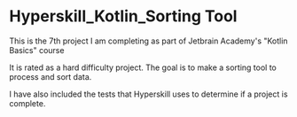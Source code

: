 # Hyperskill_Kotlin_Sorting Tool

This is the 7th project I am completing as part of Jetbrain Academy's "Kotlin Basics" course

It is rated as a hard difficulty project. The goal is to make a sorting tool to process and sort data.

I have also included the tests that Hyperskill uses to determine if a project is complete.

